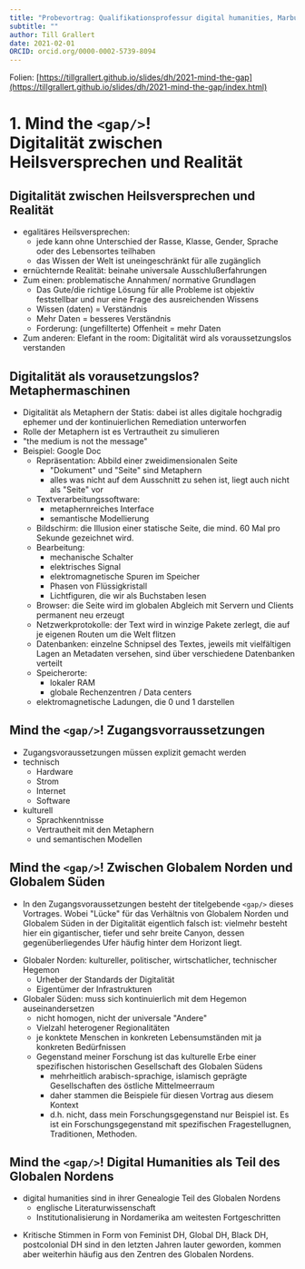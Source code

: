 ```yaml
---
title: "Probevortrag: Qualifikationsprofessur digital humanities, Marburg/Mainz"
subtitle: ""
author: Till Grallert
date: 2021-02-01
ORCID: orcid.org/0000-0002-5739-8094
---
```


Folien: [https://tillgrallert.github.io/slides/dh/2021-mind-the-gap](https://tillgrallert.github.io/slides/dh/2021-mind-the-gap/index.html)


# 1. Mind the `<gap/>`! <br/>Digitalität zwischen Heilsversprechen und Realität

## Digitalität zwischen Heilsversprechen und Realität

- egalitäres Heilsversprechen:
    + jede kann ohne Unterschied der Rasse, Klasse, Gender, Sprache oder des Lebensortes teilhaben
    + das Wissen der Welt ist uneingeschränkt für alle zugänglich
- ernüchternde Realität: beinahe universale Ausschlußerfahrungen
- Zum einen: problematische Annahmen/ normative Grundlagen
    + Das Gute/die richtige Lösung für alle Probleme ist objektiv feststellbar und nur eine Frage des ausreichenden Wissens
    + Wissen (daten) = Verständnis
    + Mehr Daten = besseres Verständnis
    + Forderung: (ungefillterte) Offenheit =  mehr Daten
- Zum anderen: Elefant in the room: Digitalität wird als voraussetzungslos verstanden

## Digitalität als vorausetzungslos? Metaphermaschinen

+ Digitalität als Metaphern der Statis: dabei ist alles digitale hochgradig ephemer und der kontinuierlichen Remediation unterworfen
+ Rolle der Metaphern ist es Vertrautheit zu simulieren
+ "the medium is not the message"
+ Beispiel: Google Doc
    * Repräsentation: Abbild einer zweidimensionalen Seite
        - "Dokument" und "Seite" sind Metaphern
        - alles was nicht auf dem Ausschnitt zu sehen ist, liegt auch nicht als "Seite" vor
    * Textverarbeitungssoftware:
        - metaphernreiches Interface
        - semantische Modellierung
    * Bildschirm: die Illusion einer statische Seite, die mind. 60 Mal pro Sekunde gezeichnet wird.
    * Bearbeitung:
        - mechanische Schalter
        - elektrisches Signal
        - elektromagnetische Spuren im Speicher
        - Phasen von Flüssigkristall
        - Lichtfiguren, die wir als Buchstaben lesen
    * Browser: die Seite wird im globalen Abgleich mit Servern und Clients permanent neu erzeugt
    * Netzwerkprotokolle: der Text wird in winzige Pakete zerlegt, die auf je eigenen Routen um die Welt flitzen
    * Datenbanken: einzelne Schnipsel des Textes, jeweils mit vielfältigen Lagen an Metadaten versehen, sind über verschiedene Datenbanken verteilt
    * Speicherorte:
        - lokaler RAM
        - globale Rechenzentren / Data centers
    * elektromagnetische Ladungen, die 0 und 1 darstellen

## Mind the `<gap/>`! Zugangsvorraussetzungen

- Zugangsvoraussetzungen müssen explizit gemacht werden
- technisch
    + Hardware
    + Strom
    + Internet
    + Software
- kulturell
    + Sprachkenntnisse
    + Vertrautheit mit den Metaphern
    + und semantischen Modellen

## Mind the `<gap/>`! Zwischen Globalem Norden und Globalem Süden

- In den Zugangsvoraussetzungen besteht der titelgebende `<gap/>` dieses Vortrages. Wobei "Lücke" für das Verhältnis von  Globalem Norden und Globalem Süden in der Digitalität eigentlich falsch ist: vielmehr besteht  hier ein gigantischer, tiefer und sehr breite Canyon, dessen gegenüberliegendes Ufer häufig hinter dem Horizont liegt.
+ Globaler Norden: kultureller, politischer, wirtschatlicher, technischer Hegemon
    * Urheber der Standards der Digitalität
    * Eigentümer der Infrastrukturen
+ Globaler Süden: muss sich kontinuierlich mit dem Hegemon auseinandersetzen
    * nicht homogen, nicht der universale "Andere"
    * Vielzahl heterogener Regionalitäten
    * je konktete Menschen in konkreten Lebensumständen mit ja konkreten Bedürfnissen
    * Gegenstand meiner Forschung ist das kulturelle Erbe einer spezifischen historischen Gesellschaft des Globalen Südens
        - mehrheitlich arabisch-sprachige, islamisch geprägte Gesellschaften des östliche Mittelmeerraum
        - daher stammen die Beispiele für diesen Vortrag aus diesem Kontext
        - d.h. nicht, dass mein Forschungsgegenstand nur Beispiel ist. Es ist ein Forschungsgegenstand mit spezifischen Fragestellugnen, Traditionen, Methoden.

## Mind the `<gap/>`! Digital Humanities als Teil des Globalen Nordens

* digital humanities sind in ihrer Genealogie Teil des Globalen Nordens
    - englische Literaturwissenschaft
    - Institutionalisierung in Nordamerika am weitesten Fortgeschritten
- Kritische Stimmen in Form von Feminist DH, Global DH, Black DH, postcolonial DH sind in den letzten Jahren lauter geworden, kommen aber weiterhin häufig aus den Zentren des Globalen Nordens.